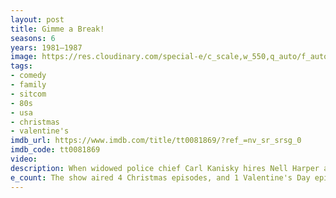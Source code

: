 ```yaml
---
layout: post
title: Gimme a Break!
seasons: 6
years: 1981–1987
image: https://res.cloudinary.com/special-e/c_scale,w_550,q_auto/f_auto/Series%20posters/Gimme_a_Break.png
tags: 
- comedy
- family
- sitcom
- 80s
- usa
- christmas
- valentine's
imdb_url: https://www.imdb.com/title/tt0081869/?ref_=nv_sr_srsg_0
imdb_code: tt0081869
video: 
description: When widowed police chief Carl Kanisky hires Nell Harper as a live-in housekeeper, she becomes a surrogate mother to his three daughters in this '80s sitcom.
e_count: The show aired 4 Christmas episodes, and 1 Valentine's Day episode.
---
```

